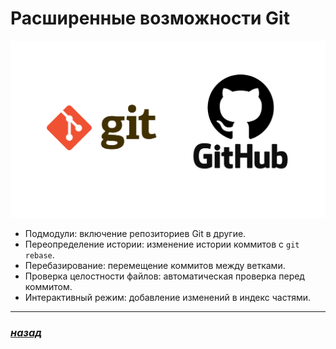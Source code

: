  # Расширенные возможности Git

 ![git-logo](./git-github.png)

 - Подмодули: включение репозиториев Git в другие.
 - Переопределение истории: изменение истории коммитов с `git rebase`.
 - Перебазирование: перемещение коммитов между ветками.
 - Проверка целостности файлов: автоматическая проверка перед коммитом.
 - Интерактивный режим: добавление изменений в индекс частями.

 ---

 ### [***назад***](./readme.md)